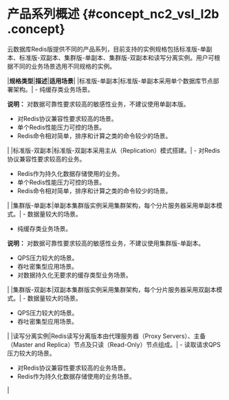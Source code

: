 # 产品系列概述 {#concept_nc2_vsl_l2b .concept}

云数据库Redis版提供不同的产品系列，目前支持的实例规格包括标准版-单副本、标准版-双副本、集群版-单副本、集群版-双副本和读写分离实例。用户可根据不同的业务场景选用不同规格的实例。

|**规格类型**|**描述**|**适用场景**|
|标准版-单副本|标准版-单副本采用单个数据库节点部署架构。| -   纯缓存类业务场景。

**说明：** 对数据可靠性要求较高的敏感性业务，不建议使用单副本版。

-   对Redis协议兼容性要求较高的场景。
-   单个Redis性能压力可控的场景。
-   Redis命令相对简单，排序和计算之类的命令较少的场景。

 |
|标准版-双副本|标准版-双副本采用主从（Replication）模式搭建。| -   对Redis协议兼容性要求较高的业务。
-   Redis作为持久化数据存储使用的业务。
-   单个Redis性能压力可控的场景。
-   Redis命令相对简单，排序和计算之类的命令较少的场景。

 |
|集群版-单副本|单副本集群版实例采用集群架构，每个分片服务器采用单副本模式。| -   数据量较大的场景。
-   纯缓存类业务场景。

**说明：** 对数据可靠性要求较高的敏感性业务，不建议使用集群版-单副本。

-   QPS压力较大的场景。
-   吞吐密集型应用场景。
-   对数据持久化无要求的缓存类型业务场景。

 |
|集群版-双副本|双副本集群版实例采用集群架构，每个分片服务器采用双副本模式。| -   数据量较大的场景。
-   QPS压力较大的场景。
-   吞吐密集型应用场景。

 |
|读写分离实例|Redis读写分离版本由代理服务器（Proxy Servers）、主备（Master and Replica）节点及只读（Read-Only）节点组成。| -   读取请求QPS压力较大的场景。
-   对Redis协议兼容性要求较高的业务场景。
-   Redis作为持久化数据存储使用的业务场景。

 |

